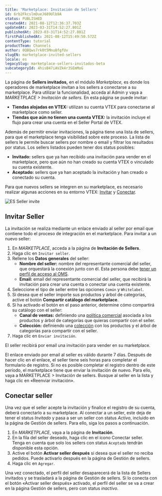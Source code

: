 ```yaml
---
title: 'Marketplace: Invitación de Sellers'
id: 6rb2FkcslmDueJ689Ulb9A
status: PUBLISHED
createdAt: 2021-08-12T12:36:37.703Z
updatedAt: 2023-03-31T14:52:27.801Z
publishedAt: 2023-03-31T14:52:27.801Z
firstPublishedAt: 2021-08-12T15:49:50.572Z
contentType: tutorial
productTeam: Channels
author: 0QBQws7rk0t5Mnu8fgfUv
slugEN: marketplace-invited-sellers
locale: es
legacySlug: marketplace-sellers-invitados-beta
subcategoryId: 4hisB47iAVZk4r3SEmMoG
---
```


La página de **Sellers invitados,** en el módulo _Marketplace,_ es donde los operadores de marketplace invitan a los sellers a conectarse a su marketplace. Para utilizar la funcionalidad, acceda al Admin y vaya a _MARKETPLACE > Invitación de sellers._ En esta página se puede invitar: 

- **Tiendas alojadas en VTEX:** utilizan su cuenta VTEX para conectarse al marketplace como seller.    
- **Tiendas que aún no tienen una cuenta VTEX:** la invitación incluye el flujo para crear una cuenta en el Seller Portal de VTEX.    

Además de permitir enviar invitaciones, la página tiene una lista de sellers, para que el marketplace tenga visibilidad sobre este proceso. La lista de sellers le permite buscar sellers por nombre o email y filtrar los resultados por status. Los sellers listados pueden tener dos status posibles:

- **Invitado:** sellers que ya han recibido una invitación para vender en el marketplace, pero que aún no han creado su cuenta VTEX o vinculado su cuenta existente.  
- **Aceptado:** sellers que ya han aceptado la invitación y han creado o conectado su cuenta.  

Para que nuevos sellers se integren en su marketplace, es necesario realizar algunas acciones en su entorno VTEX: [Invitar](#invitar-seller) y [Conectar](#conectar-seller).

![ES Seller invite](https://images.ctfassets.net/alneenqid6w5/3kCM8CHXpzssH5MWf6txLh/7c9dd1931913f57b7bef76df6faad117/ES_seller_invite.jpg)

## Invitar Seller

La invitación se realiza mediante un enlace enviado al seller por email que contiene todo el proceso de integración en el marketplace. Para invitar a un nuevo seller:

1. En _MARKETPLACE_, acceda a la página de **Invitación de Sellers**.  
3. Haga clic en `Invitar seller`.  
4. Rellene los **Datos generales** del seller:  
    - **Nombre del seller:** nombre del representante comercial del seller, que orquestará la conexión junto con él. Esta persona debe [tener un perfil de acceso al OMS](/en/tutorial/roles--7HKK5Uau2H6wxE1rH5oRbc#oms-full-access).
    - **Email:** email del representante comercial del seller, que recibirá la invitación para crear una cuenta o conectar una cuenta existente.  
5. Seleccione el tipo de seller entre las opciones `Común` y `Whitelabel`.    
6. Si desea que el seller importe sus productos y árbol de categorías, active el botón **Compartir catálogo del marketplace**.     
7.  Si ha activado el botón en el paso anterior, determine cómo compartirá su catálogo con el seller:
    - **Canal de ventas:** definiendo una [política comercial](/es/tutorial/como-funciona-uma-politica-comercial--6Xef8PZiFm40kg2STrMkMV) asociada a los productos y árbol de categorías que quieras compartir con el seller.
    - **Colección:** definiendo una [colección](/es/tutorial/tipos-de-colecao--5tKnhh8tMGIrVL7Fqirq7n) con los productos y el árbol de categorías para compartir con el seller. 
8. Haga clic en `Enviar invitación`.   

El seller recibirá por email una invitación para vender en su marketplace. 

<div class="alert alert-info">
El enlace enviado por email al seller es válido durante 7 días. Después de hacer clic en el enlace, el seller tiene seis horas para completar el formulario de registro. 
Si no es posible completar el registro dentro de este período, el marketplace tiene que enviar la invitación de nuevo. Para ello, vaya a MARKETPLACE > Invitación de sellers. Busque al seller en la lista y haga clic en <i class="fas fa-paper-plane"></i> «Reenviar invitación». </div>

## Conectar seller

Una vez que el seller acepte la invitación y finalice el registro de su cuenta, deberá conectarlo a su marketplace. Al conectar a un seller, este deja de tener el status _Invitado_ y pasa a ser un seller con status _Activo_, incluido en la página de Gestión de sellers. Para ello, siga los pasos a continuación.

 1. En _MARKETPLACE_, vaya a la página de **Invitación**.    
 2. En la fila del seller deseado, haga clic en el ícono <i class="fas fa-link"></i> Conectar seller.   
 Tenga en cuenta que solo los sellers con status `Aceptado` tendrán disponible esta opción.   
 3. Active el botón **Activar seller después** si desea que el seller no reciba pedidos. Puede activarlo después en la página de Gestión de sellers.    
 4. Haga clic en `Agregar`.   

Una vez conectado, el perfil del seller desaparecerá de la lista de Sellers invitados y se trasladará a la página de Gestión de sellers. Si lo conecta con el botón «Activar seller después» activado, el perfil del seller se va a crear en la página Gestión de sellers, pero con status _inactivo_.
